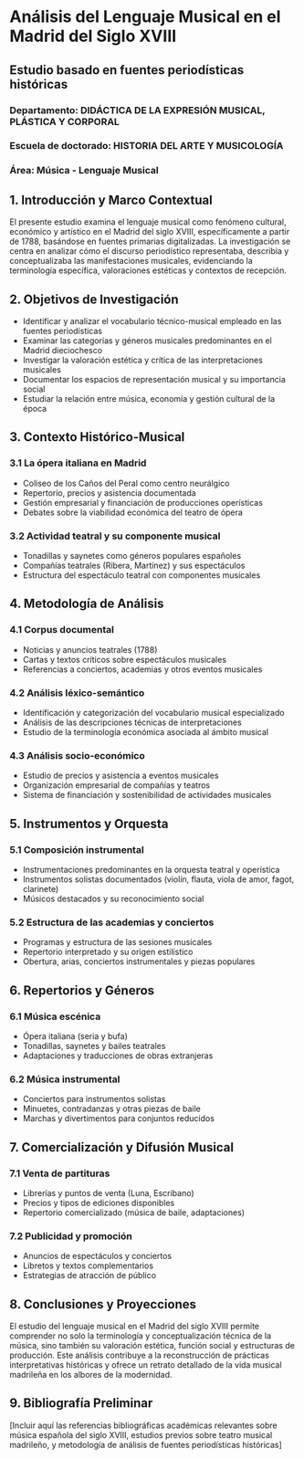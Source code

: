 # Análisis del Lenguaje Musical en el Madrid del Siglo XVIII
## Estudio basado en fuentes periodísticas históricas

### Departamento: DIDÁCTICA DE LA EXPRESIÓN MUSICAL, PLÁSTICA Y CORPORAL
### Escuela de doctorado: HISTORIA DEL ARTE Y MUSICOLOGÍA
### Área: Música - Lenguaje Musical

## 1. Introducción y Marco Contextual

El presente estudio examina el lenguaje musical como fenómeno cultural, económico y artístico en el Madrid del siglo XVIII, específicamente a partir de 1788, basándose en fuentes primarias digitalizadas. La investigación se centra en analizar cómo el discurso periodístico representaba, describía y conceptualizaba las manifestaciones musicales, evidenciando la terminología específica, valoraciones estéticas y contextos de recepción.

## 2. Objetivos de Investigación

- Identificar y analizar el vocabulario técnico-musical empleado en las fuentes periodísticas
- Examinar las categorías y géneros musicales predominantes en el Madrid dieciochesco
- Investigar la valoración estética y crítica de las interpretaciones musicales
- Documentar los espacios de representación musical y su importancia social
- Estudiar la relación entre música, economía y gestión cultural de la época

## 3. Contexto Histórico-Musical

### 3.1 La ópera italiana en Madrid
- Coliseo de los Caños del Peral como centro neurálgico
- Repertorio, precios y asistencia documentada
- Gestión empresarial y financiación de producciones operísticas
- Debates sobre la viabilidad económica del teatro de ópera

### 3.2 Actividad teatral y su componente musical
- Tonadillas y saynetes como géneros populares españoles
- Compañías teatrales (Ribera, Martínez) y sus espectáculos
- Estructura del espectáculo teatral con componentes musicales

## 4. Metodología de Análisis

### 4.1 Corpus documental
- Noticias y anuncios teatrales (1788)
- Cartas y textos críticos sobre espectáculos musicales
- Referencias a conciertos, academias y otros eventos musicales

### 4.2 Análisis léxico-semántico
- Identificación y categorización del vocabulario musical especializado
- Análisis de las descripciones técnicas de interpretaciones
- Estudio de la terminología económica asociada al ámbito musical

### 4.3 Análisis socio-económico
- Estudio de precios y asistencia a eventos musicales
- Organización empresarial de compañías y teatros
- Sistema de financiación y sostenibilidad de actividades musicales

## 5. Instrumentos y Orquesta

### 5.1 Composición instrumental
- Instrumentaciones predominantes en la orquesta teatral y operística
- Instrumentos solistas documentados (violín, flauta, viola de amor, fagot, clarinete)
- Músicos destacados y su reconocimiento social

### 5.2 Estructura de las academias y conciertos
- Programas y estructura de las sesiones musicales
- Repertorio interpretado y su origen estilístico
- Obertura, arias, conciertos instrumentales y piezas populares

## 6. Repertorios y Géneros

### 6.1 Música escénica
- Ópera italiana (seria y bufa)
- Tonadillas, saynetes y bailes teatrales
- Adaptaciones y traducciones de obras extranjeras

### 6.2 Música instrumental
- Conciertos para instrumentos solistas
- Minuetes, contradanzas y otras piezas de baile
- Marchas y divertimentos para conjuntos reducidos

## 7. Comercialización y Difusión Musical

### 7.1 Venta de partituras
- Librerías y puntos de venta (Luna, Escribano)
- Precios y tipos de ediciones disponibles
- Repertorio comercializado (música de baile, adaptaciones)

### 7.2 Publicidad y promoción
- Anuncios de espectáculos y conciertos
- Libretos y textos complementarios
- Estrategias de atracción de público

## 8. Conclusiones y Proyecciones

El estudio del lenguaje musical en el Madrid del siglo XVIII permite comprender no solo la terminología y conceptualización técnica de la música, sino también su valoración estética, función social y estructuras de producción. Este análisis contribuye a la reconstrucción de prácticas interpretativas históricas y ofrece un retrato detallado de la vida musical madrileña en los albores de la modernidad.

## 9. Bibliografía Preliminar

[Incluir aquí las referencias bibliográficas académicas relevantes sobre música española del siglo XVIII, estudios previos sobre teatro musical madrileño, y metodología de análisis de fuentes periodísticas históricas]